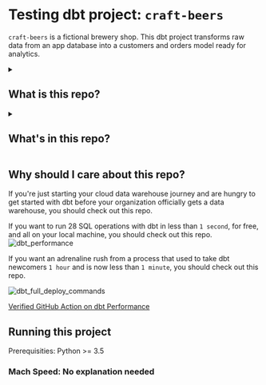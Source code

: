 # Testing dbt project: `craft-beers`

`craft-beers` is a fictional brewery shop. This dbt project transforms raw data from an app database into a customers and orders model ready for analytics.

<details>
<summary>

## What is this repo?

</summary>

Business: A small brewery selling various craft beers online and in-store.

Data: raw_beers, raw_customers, raw_orders, raw_payments, raw_brewery_inventory.

Focus: Inventory management, sales trends by beer type, customer demographics, and order fulfillment.

</details>

<details>
<summary>

## What's in this repo?

</summary>

This repo contains [seeds](https://docs.getdbt.com/docs/building-a-dbt-project/seeds) that includes some (fake) raw data from a fictional brewery app along with some basic dbt [models](https://docs.getdbt.com/docs/building-a-dbt-project/building-models), tests, and docs for this data.

The raw data consists of beers, customers, orders, and payments, with the following entity-relationship diagram:

![Brewery Shop ERD](/etc/jaffle_shop_erd.png)

</details>

## Why should I care about this repo?

If you're just starting your cloud data warehouse journey and are hungry to get started with dbt before your organization officially gets a data warehouse, you should check out this repo.

If you want to run 28 SQL operations with dbt in less than `1 second`, for free, and all on your local machine, you should check out this repo.
![dbt_performance](images/dbt_performance.png)

If you want an adrenaline rush from a process that used to take dbt newcomers `1 hour` and is now less than `1 minute`, you should check out this repo.

![dbt_full_deploy_commands](images/dbt_full_deploy_commands.png)

[Verified GitHub Action on dbt Performance](https://github.com/dbt-labs/jaffle_shop_duckdb/runs/7141529753?check_suite_focus=true#step:4:306)

## Running this project

Prerequisities: Python >= 3.5

### Mach Speed: No explanation needed
